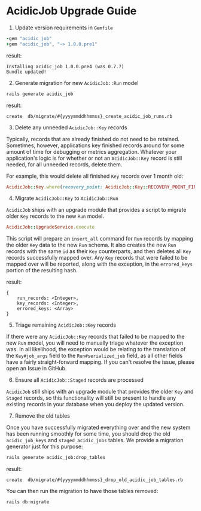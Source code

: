 # AcidicJob Upgrade Guide

1. Update version requirements in `Gemfile`

```ruby
-gem "acidic_job"
+gem "acidic_job", "~> 1.0.0.pre1"
```

result:
```
Installing acidic_job 1.0.0.pre4 (was 0.7.7)
Bundle updated!
```

2. Generate migration for new `AcidicJob::Run` model

```bash
rails generate acidic_job
```

result:
```
create  db/migrate/#{yyyymmddhhmmss}_create_acidic_job_runs.rb
```

3. Delete any unneeded `AcidicJob::Key` records

Typically, records that are already finished do not need to be retained. Sometimes, however, applications key finished records around for some amount of time for debugging or metrics aggregation. Whatever your application's logic is for whether or not an `AcidicJob::Key` record is still needed, for all unneeded records, delete them.

For example, this would delete all finished `Key` records over 1 month old:

```ruby
AcidicJob::Key.where(recovery_point: AcidicJob::Key::RECOVERY_POINT_FINISHED, last_run_at: ..1.month.ago).delete_all
```

4. Migrate `AcidicJob::Key` to `AcidicJob::Run`

`AcidicJob` ships with an upgrade module that provides a script to migrate older `Key` records to the new `Run` model.

```ruby
AcidicJob::UpgradeService.execute
```

This script will prepare an `insert_all` command for `Run` records by mapping the older `Key` data to the new `Run` schema. It also creates the new `Run` records with the same `id` as their `Key` counterparts, and then deletes all `Key` records successfully mapped over. Any `Key` records that were failed to be mapped over will be reported, along with the exception, in the `errored_keys` portion of the resulting hash.

result:
```
{
	run_records: <Integer>,
	key_records: <Integer>,
	errored_keys: <Array>
}
```

5. Triage remaining `AcidicJob::Key` records

If there were any `AcidicJob::Key` records that failed to be mapped to the new `Run` model, you will need to manually triage whatever the exception was. In all likelihood, the exception would be relating to the translation of the `Key#job_args` field to the `Run#serialized_job` field, as all other fields have a fairly straight-forward mapping. If you can't resolve the issue, please open an Issue in GitHub.

6. Ensure all `AcidicJob::Staged` records are processed

`AcidicJob` still ships with an upgrade module that provides the older `Key` and `Staged` records, so this functionality will still be present to handle any existing records in your database when you deploy the updated version.

7. Remove the old tables

Once you have successfully migrated everything over and the new system has been running smoothly for some time, you should drop the old `acidic_job_keys` and `staged_acidic_jobs` tables. We provide a migration generator just for this purpose:

```bash
rails generate acidic_job:drop_tables
```

result:
```
create  db/migrate/#{yyyymmddhhmmss}_drop_old_acidic_job_tables.rb
```

You can then run the migration to have those tables removed:

```bash
rails db:migrate
```
